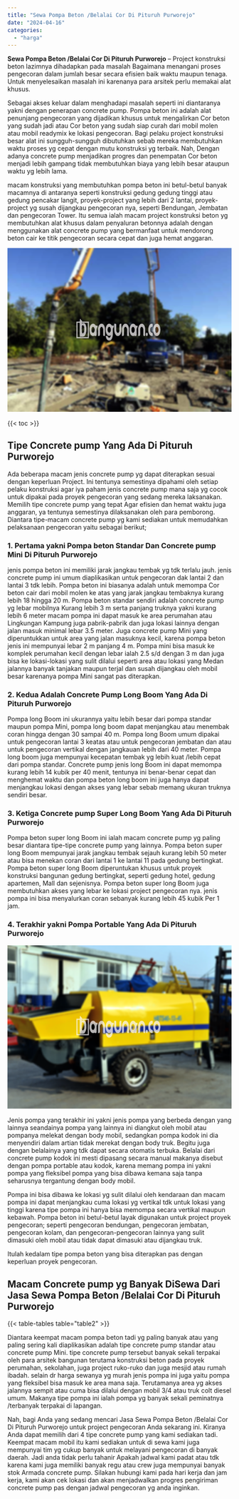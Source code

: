```yaml
---
title: "Sewa Pompa Beton /Belalai Cor Di Pituruh Purworejo"
date: "2024-04-16"
categories: 
  - "harga"
---
```


**Sewa Pompa Beton /Belalai Cor Di Pituruh Purworejo** – Project konstruksi beton lazimnya dihadapkan pada masalah Bagaimana menangani proses pengecoran dalam jumlah besar secara efisien baik waktu maupun tenaga. Untuk menyelesaikan masalah ini karenanya para arsitek perlu memakai alat khusus.

Sebagai akses keluar dalam menghadapi masalah seperti ini diantaranya yakni dengan penerapan concrete pump. Pompa beton ini adalah alat penunjang pengecoran yang dijadikan khusus untuk mengalirkan Cor beton yang sudah jadi atau Cor beton yang sudah siap curah dari mobil molen atau mobil readymix ke lokasi pengecoran. Bagi pelaku project konstruksi besar alat ini sungguh-sungguh dibutuhkan sebab mereka membutuhkan waktu proses yg cepat dengan mutu konstruksi yg terbaik. Nah, Dengan adanya concrete pump menjadikan progres dan penempatan Cor beton menjadi lebih gampang tidak membutuhkan biaya yang lebih besar ataupun waktu yg lebih lama.

macam konstruksi yang membutuhkan pompa beton ini betul-betul banyak macamnya di antaranya seperti konstruksi gedung gedung tinggi atau gedung pencakar langit, proyek-project yang lebih dari 2 lantai, proyek-project yg susah dijangkau pengecoran nya, seperti Bendungan, Jembatan dan pengecoran Tower. Itu semua ialah macam project konstruksi beton yg membutuhkan alat khusus dalam penyaluran betonnya adalah dengan menggunakan alat concrete pump yang bermanfaat untuk mendorong beton cair ke titik pengecoran secara cepat dan juga hemat anggaran.

![Sewa Pompa Beton /Belalai Cor Di Pituruh Purworejo](/images/sewa-concrete-pump-12.png)

{{< toc >}}

## Tipe Concrete pump Yang Ada Di Pituruh Purworejo

Ada beberapa macam jenis concrete pump yg dapat diterapkan sesuai dengan keperluan Project. Ini tentunya semestinya dipahami oleh setiap pelaku konstruksi agar iya paham jenis concrete pump mana saja yg cocok untuk dipakai pada proyek pengecoran yang sedang mereka laksanakan. Memilih tipe concrete pump yang tepat Agar efisien dan hemat waktu juga anggaran, ya tentunya semestinya dilaksanakan oleh para pemborong. Diantara tipe-macam concrete pump yg kami sediakan untuk memudahkan pelaksanaan pengecoran yaitu sebagai berikut;

### 1\. Pertama yakni Pompa beton Standar Dan Concrete pump Mini Di Pituruh Purworejo

jenis pompa beton ini memiliki jarak jangkau tembak yg tdk terlalu jauh. jenis concrete pump ini umum diaplikasikan untuk pengecoran dak lantai 2 dan lantai 3 tdk lebih. Pompa beton ini biasanya adalah untuk memompa Cor beton cair dari mobil molen ke atas yang jarak jangkau tembaknya kurang lebih 18 hingga 20 m. Pompa beton standar sendiri adalah concrete pump yg lebar mobilnya Kurang lebih 3 m serta panjang truknya yakni kurang lebih 6 meter macam pompa ini dapat masuk ke area perumahan atau Lingkungan Kampung juga pabrik-pabrik dan juga lokasi lainnya dengan jalan masuk minimal lebar 3.5 meter. Juga concrete pump Mini yang diperuntukkan untuk area yang jalan masuknya kecil, karena pompa beton jenis ini mempunyai lebar 2 m panjang 4 m. Pompa mini bisa masuk ke komplek perumahan kecil dengan lebar ialah 2.5 s/d dengan 3 m dan juga bisa ke lokasi-lokasi yang sulit dilalui seperti area atau lokasi yang Medan jalannya banyak tanjakan maupun terjal dan susah dijangkau oleh mobil besar karenanya pompa Mini sangat pas diterapkan.

### 2\. Kedua Adalah Concrete Pump Long Boom Yang Ada Di Pituruh Purworejo

Pompa long Boom ini ukurannya yaitu lebih besar dari pompa standar maupun pompa Mini, pompa long boom dapat menjangkau atau menembak coran hingga dengan 30 sampai 40 m. Pompa long Boom umum dipakai untuk pengecoran lantai 3 keatas atau untuk pengecoran jembatan dan atau untuk pengecoran vertikal dengan jangkauan lebih dari 40 meter. Pompa long boom juga mempunyai kecepatan tembak yg lebih kuat /lebih cepat dari pompa standar. Concrete pump jenis long Boom ini dapat memompa kurang lebih 14 kubik per 40 menit, tentunya ini benar-benar cepat dan menghemat waktu dan pompa beton long boom ini juga hanya dapat menjangkau lokasi dengan akses yang lebar sebab memang ukuran truknya sendiri besar.

### 3\. Ketiga Concrete pump Super Long Boom Yang Ada Di Pituruh Purworejo

Pompa beton super long Boom ini ialah macam concrete pump yg paling besar diantara tipe-tipe concrete pump yang lainnya. Pompa beton super long Boom mempunyai jarak jangkau tembak sejauh kurang lebih 50 meter atau bisa menekan coran dari lantai 1 ke lantai 11 pada gedung bertingkat. Pompa beton super long Boom diperuntukan khusus untuk proyek konstruksi bangunan gedung bertingkat, seperti gedung hotel, gedung apartemen, Mall dan sejenisnya. Pompa beton super long Boom juga membutuhkan akses yang lebar ke lokasi project pengecoran nya. jenis pompa ini bisa menyalurkan coran sebanyak kurang lebih 45 kubik Per 1 jam.

### 4\. Terakhir yakni Pompa Portable Yang Ada Di Pituruh Purworejo

![Sewa Pompa Beton /Belalai Cor Di Pituruh Purworejo](/images/sewa-concrete-pump-20.png)

Jenis pompa yang terakhir ini yakni jenis pompa yang berbeda dengan yang lainnya seandainya pompa yang lainnya ini diangkut oleh mobil atau pompanya melekat dengan body mobil, sedangkan pompa kodok ini dia menyendiri dalam artian tidak merekat dengan body truk. Begitu juga dengan belalainya yang tdk dapat secara otomatis terbuka. Belalai dari concrete pump kodok ini mesti dipasang secara manual makanya disebut dengan pompa portable atau kodok, karena memang pompa ini yakni pompa yang fleksibel pompa yang bisa dibawa kemana saja tanpa seharusnya tergantung dengan body mobil.

Pompa ini bisa dibawa ke lokasi yg sulit dilalui oleh kendaraan dan macam pompa ini dapat menjangkau cuma lokasi yg vertikal tdk untuk lokasi yang tinggi karena tipe pompa ini hanya bisa memompa secara vertikal maupun kebawah. Pompa beton ini betul-betul layak digunakan untuk project proyek pengecoran; seperti pengecoran bendungan, pengecoran jembatan, pengecoran kolam, dan pengecoran-pengecoran lainnya yang sulit dimasuki oleh mobil atau tidak dapat dimasuki atau dijangkau truk.

Itulah kedalam tipe pompa beton yang bisa diterapkan pas dengan keperluan proyek pengecoran.

## Macam Concrete pump yg Banyak DiSewa Dari Jasa Sewa Pompa Beton /Belalai Cor Di Pituruh Purworejo

{{< table-tables table="table2" >}}

Diantara keempat macam pompa beton tadi yg paling banyak atau yang paling sering kali diaplikasikan adalah tipe concrete pump standar atau concrete pump Mini. tipe concrete pump tersebut banyak sekali terpakai oleh para arsitek bangunan terutama konstruksi beton pada proyek perumahan, sekolahan, juga project ruko-ruko dan juga mesjid atau rumah ibadah. selain dr harga sewanya yg murah jenis pompa ini juga yaitu pompa yang fleksibel bisa masuk ke area mana saja. Terutamanya area yg akses jalannya sempit atau cuma bisa dilalui dengan mobil 3/4 atau truk colt diesel umum. Makanya tipe pompa ini ialah pompa yg banyak sekali peminatnya /terbanyak terpakai di lapangan.

Nah, bagi Anda yang sedang mencari Jasa Sewa Pompa Beton /Belalai Cor Di Pituruh Purworejo untuk project pengecoran Anda sekarang ini. Kiranya Anda dapat memilih dari 4 tipe concrete pump yang kami sediakan tadi. Keempat macam mobil itu kami sediakan untuk di sewa kami juga mempunyai tim yg cukup banyak untuk melayani pengecoran di banyak daerah. Jadi anda tidak perlu tahanir Apakah jadwal kami padat atau tdk karena kami juga memiliki banyak regu atau crew juga mempunyai banyak stok Armada concrete pump. Silakan hubungi kami pada hari kerja dan jam kerja, kami akan cek lokasi dan akan menjadwalkan progres pengiriman concrete pump pas dengan jadwal pengecoran yg anda inginkan.
